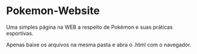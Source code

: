 # Pokemon-Website

Uma simples página na WEB a respeito de Pokémon e suas práticas esportivas.

Apenas baixe os arquivos na mesma pasta e abra o .html com o navegador.
